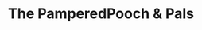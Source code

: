 ---
title: "The PamperedPooch & Pals"
url: /ballston-spa/the-pamperedpooch-and-pals/
shop: pet grooming
---